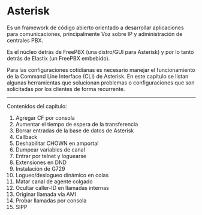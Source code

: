 # Asterisk

Es un framework de código abierto orientado a desarrollar aplicaciones para comunicaciones, principalmente Voz sobre IP y administración de centrales PBX.

Es el núcleo detrás de FreePBX \(una distro/GUI para Asterisk\) y por lo tanto detrás de Elastix \(un FreePBX embebido\).

Para las configuraciones cotidianas es necesario manejar el funcionamiento de la Command Line Interface \(CLI\) de Asterisk. En este capítulo se listan algunas herramientas que solucionan problemas o configuraciones que son solicitadas por los clientes de forma recurrente.

---

Contenidos del capítulo:
1. Agregar CF por consola
2. Aumentar el tiempo de espera de la transferencia
3. Borrar entradas de la base de datos de Asterisk
4. Callback
5. Deshabilitar CHOWN en amportal
6. Dumpear variables de canal
7. Entrar por telnet y loguearse
8. Extensiones en DND
9. Instalación de G729
10. Logueo/deslogueo dinámico en colas
11. Matar canal de agente colgado
12. Ocultar caller-ID en llamadas internas
13. Originar llamada vía AMI
14. Probar llamadas por consola
15. SIPP











